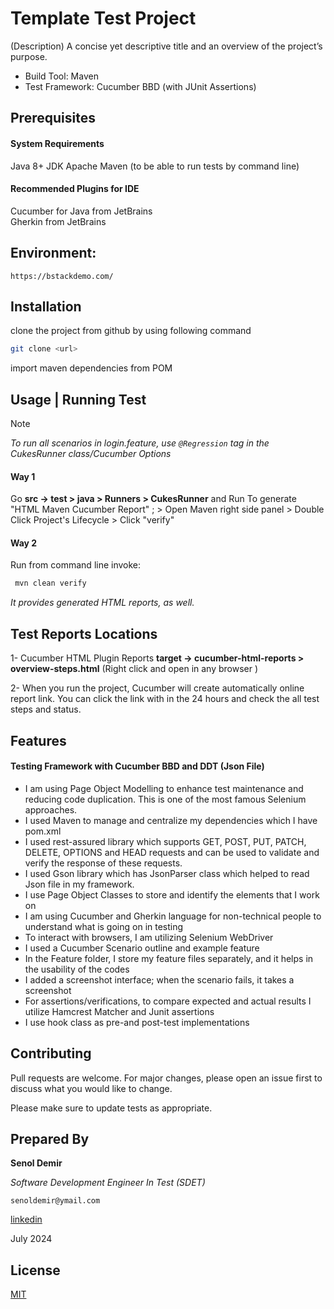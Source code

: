 # Template Test Project

(Description) A concise yet descriptive title and an overview of the project’s purpose.

- Build Tool: Maven
- Test Framework: Cucumber BBD (with JUnit Assertions)

## Prerequisites

#### System Requirements
Java 8+ JDK
Apache Maven (to be able to run tests by command line)

#### Recommended Plugins for IDE
Cucumber for Java from JetBrains\
Gherkin from JetBrains

## Environment: 
`https://bstackdemo.com/`

## Installation
clone the project from github by using following command
```bash
git clone <url>
```
import maven dependencies from POM

## Usage | Running Test


> [!NOTE]
> *To run all scenarios in login.feature, use `@Regression` tag in the CukesRunner class/Cucumber Options*

#### Way 1

Go **src -> test > java > Runners > CukesRunner** and Run
To generate "HTML Maven Cucumber Report" ; 
    > Open Maven right side panel
    > Double Click Project's Lifecycle
    > Click "verify"


#### Way 2
Run from command line invoke:
```bash
 mvn clean verify
```
*It provides generated HTML reports, as well.*  

## Test Reports Locations
1- Cucumber HTML Plugin Reports
**target -> cucumber-html-reports > overview-steps.html** 
(Right click and open in any browser )

2- When you run the project, Cucumber will create automatically online report link. You can click the link
with in the 24 hours and check the all test steps and status.


## Features
#### Testing Framework with Cucumber BBD and DDT (Json File)
- I am using Page Object Modelling to enhance test maintenance and reducing code duplication. This is one of the most famous Selenium approaches.
- I used Maven to manage and centralize my dependencies which I have pom.xml
- I used rest-assured library which supports GET, POST, PUT, PATCH, DELETE, OPTIONS and HEAD requests and can be used to validate and verify the response of   these requests.
- I used Gson library which has JsonParser class which helped to read Json file in my framework.
- I use Page Object Classes to store and identify the elements that I work on
- I am using Cucumber and Gherkin language for non-technical people to understand what is going on in testing
- To interact with browsers, I am utilizing Selenium WebDriver
- I used a Cucumber Scenario outline and example feature
- In the Feature folder, I store my feature files separately, and it helps in the usability of the codes
- I added a screenshot interface; when the scenario fails, it takes a screenshot
- For assertions/verifications, to compare expected and actual results I utilize Hamcrest Matcher and Junit assertions
- I use hook class as pre-and post-test implementations

## Contributing

Pull requests are welcome. For major changes, please open an issue first
to discuss what you would like to change.

Please make sure to update tests as appropriate.





## Prepared By
**Senol Demir**

*Software Development Engineer In Test (SDET)*

`senoldemir@ymail.com`

<a href="https://www.linkedin.com/in/senoldemir/" target="_blank">linkedin</a>



July 2024


## License
[MIT](https://choosealicense.com/licenses/mit/)
